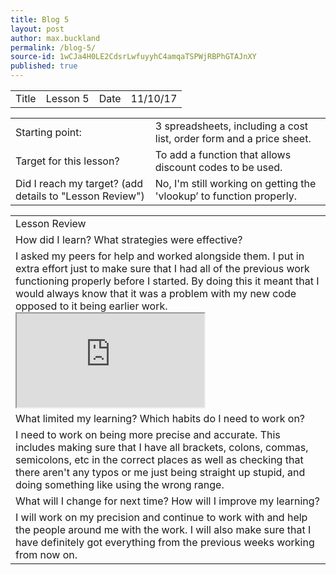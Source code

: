 ```yaml
---
title: Blog 5
layout: post
author: max.buckland
permalink: /blog-5/
source-id: 1wCJa4H0LE2CdsrLwfuyyhC4amqaTSPWjRBPhGTAJnXY
published: true
---
```

<table>
  <tr>
    <td>Title</td>
    <td>Lesson 5</td>
    <td>Date</td>
    <td>11/10/17</td>
  </tr>
</table>


<table>
  <tr>
    <td>Starting point:</td>
    <td>3 spreadsheets, including a cost list, order form and a price sheet.</td>
  </tr>
  <tr>
    <td>Target for this lesson?</td>
    <td>To add a function that allows discount codes to be used.</td>
  </tr>
  <tr>
    <td>Did I reach my target? 
(add details to "Lesson Review")</td>
    <td> No, I'm still working on getting the 'vlookup’ to function properly.</td>
  </tr>
</table>


<table>
  <tr>
    <td>Lesson Review</td>
  </tr>
  <tr>
    <td>How did I learn? What strategies were effective? </td>
  </tr>
  <tr>
    <td>I asked my peers for help and worked alongside them. I put in extra effort just to make sure that I had all of the previous work functioning properly before I started. By doing this it meant that I would always know that it was a problem with my new code opposed to it being earlier work. <iframe src="https://docs.google.com/spreadsheets/d/e/2PACX-1vQcRUgnIklWdhby40KYpwXlmkuT5a53Sowp426nMZWKRUboNXDIu7AV3_ysKYse0FRrTc8x2sKuN71m/pubhtml?widget=true&amp;headers=false"></iframe></td>
  </tr>
  <tr>
    <td>What limited my learning? Which habits do I need to work on? </td>
  </tr>
  <tr>
    <td>I need to work on being more precise and accurate. This includes making sure that I have all brackets, colons, commas, semicolons, etc in the correct places as well as checking that there aren't any typos or me just being straight up stupid, and doing something like using the wrong range.</td>
  </tr>
  <tr>
    <td>What will I change for next time? How will I improve my learning?</td>
  </tr>
  <tr>
    <td>I will work on my precision and continue to work with and help the people around me with the work. I will also make sure that I have definitely got everything from the previous weeks working from now on.</td>
  </tr>
</table>


